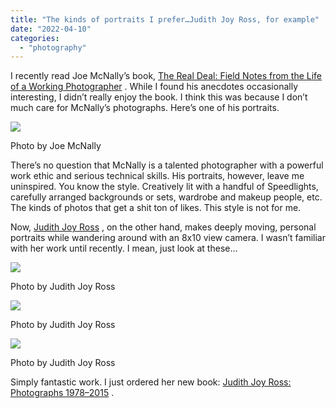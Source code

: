 ```yaml
---
title: "The kinds of portraits I prefer…Judith Joy Ross, for example"
date: "2022-04-10"
categories:
  - "photography"
---
```


I recently read Joe McNally’s book, [The Real Deal: Field Notes from the Life of a Working Photographer](https://www.amazon.com/Real-Deal-Field-Working-Photographer/dp/1681988011/) . While I found his anecdotes occasionally interesting, I didn’t really enjoy the book. I think this was because I don’t much care for McNally’s photographs. Here’s one of his portraits.

![](/img/2022/image-1.png)

Photo by Joe McNally

There’s no question that McNally is a talented photographer with a powerful work ethic and serious technical skills. His portraits, however, leave me uninspired. You know the style. Creatively lit with a handful of Speedlights, carefully arranged backgrounds or sets, wardrobe and makeup people, etc. The kinds of photos that get a shit ton of likes. This style is not for me.

Now, [Judith Joy Ross](https://en.wikipedia.org/wiki/Judith_Joy_Ross) , on the other hand, makes deeply moving, personal portraits while wandering around with an 8x10 view camera. I wasn’t familiar with her work until recently. I mean, just look at these…

![](/img/2022/image-2.png)

Photo by Judith Joy Ross

![](/img/2022/image-3.png)

Photo by Judith Joy Ross

![](/img/2022/Judith1.png)

Photo by Judith Joy Ross

Simply fantastic work. I just ordered her new book: [Judith Joy Ross: Photographs 1978–2015](https://www.amazon.com/gp/product/1597115223/) .
